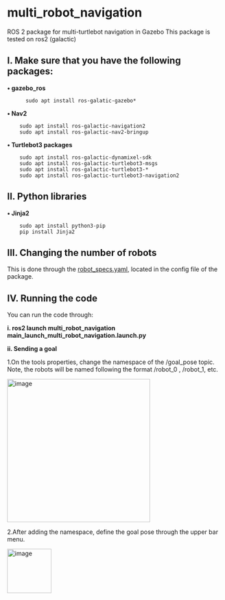 # multi_robot_navigation
ROS 2 package for multi-turtlebot navigation in Gazebo
This package is tested on ros2 (galactic)

## I.	Make sure that you have the following packages:

**•	gazebo_ros**

          sudo apt install ros-galatic-gazebo*

**•	Nav2** 

     	sudo apt install ros-galactic-navigation2
     	sudo apt install ros-galactic-nav2-bringup
          
**• Turtlebot3 packages**

     	sudo apt install ros-galactic-dynamixel-sdk
     	sudo apt install ros-galactic-turtlebot3-msgs
     	sudo apt install ros-galactic-turtlebot3-*
     	sudo apt install ros-galactic-turtlebot3-navigation2
     
## II.	Python libraries

**•	Jinja2** 
  
     	sudo apt install python3-pip
     	pip install Jinja2

## III.	Changing the number of robots

 This is done through the [robot_specs.yaml](https://github.com/riotu-lab/multi_robot_navigation/blob/main/config/robot_specs.yaml), located in the config file of the package.

## IV.	Running the code 

You can run the code through:

 **i.	ros2 launch multi_robot_navigation main_launch_multi_robot_navigation.launch.py**
 
 **ii.	Sending a goal** 

   1.On the tools properties, change the namespace of the /goal_pose topic. Note, the robots will be named following the format /robot_0 , /robot_1, etc.
   
<img width="333" alt="image" src="https://user-images.githubusercontent.com/63425641/229781042-cf347de9-2253-4d8a-be63-6e3b5a92090b.png">

   2.After adding the namespace, define the goal pose through the upper bar menu.
     

 <img width="103" alt="image" src="https://user-images.githubusercontent.com/63425641/229780985-6a8cbc78-ba0d-4126-b128-02ecc0ebb81c.png">
